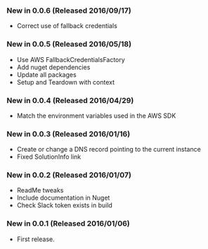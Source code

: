 ### New in 0.0.6 (Released 2016/09/17)
* Correct use of fallback credentials

### New in 0.0.5 (Released 2016/05/18)
* Use AWS FallbackCredentialsFactory
* Add nuget dependencies
* Update all packages
* Setup and Teardown with context

### New in 0.0.4 (Released 2016/04/29)
* Match the environment variables used in the AWS SDK

### New in 0.0.3 (Released 2016/01/16)
* Create or change a DNS record pointing to the current instance
* Fixed SolutionInfo link

### New in 0.0.2 (Released 2016/01/07)
* ReadMe tweaks
* Include documentation in Nuget
* Check Slack token exists in build

### New in 0.0.1 (Released 2016/01/06)
* First release.
